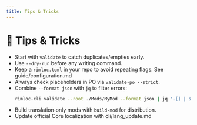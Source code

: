 ```yaml
---
title: Tips & Tricks
---
```


# 🧠 Tips & Tricks

- Start with `validate` to catch duplicates/empties early.
- Use `--dry-run` before any writing command.
- Keep a `rimloc.toml` in your repo to avoid repeating flags. See guide/configuration.md
- Always check placeholders in PO via `validate-po --strict`.
- Combine `--format json` with `jq` to filter errors:
  ```bash
  rimloc-cli validate --root ./Mods/MyMod --format json | jq '.[] | select(.level=="error")'
  ```
- Build translation‑only mods with `build-mod` for distribution.
- Update official Core localization with cli/lang_update.md


